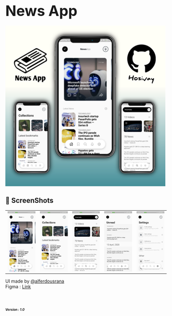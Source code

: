 

# **<span style="font-size:45px;">News App</span>** <br/>

<img src="bg/banner.jpg" width="500">

## 📸 ScreenShots

|                                   |                                   |                                  |                                   |                                    |
| --------------------------------- | --------------------------------- |--------------------------------- | --------------------------------- | --------------------------------- |
| <img src="bg/1.jpg" width="300">  | <img src="bg/2.jpg" width="300">  | <img src="bg/3.jpg" width="300">  | <img src="bg/4.jpg" width="300"> | <img src="bg/5.jpg" width="300">  |


UI made by 
<a href="https://www.figma.com/@alferdousrana">@alferdousrana</a>  <br/> Figma : <a href="https://www.figma.com/community/file/1256827126575553543/News-%26-Blog-App-UI-Kit-By-Al-Ferdous)https://www.figma.com/community/file/1256827126575553543/News-%26-Blog-App-UI-Kit-By-Al-Ferdous">Link</a>

 # <em><span style="font-size:10px;">Version : 1.0</span><em/><br/>

